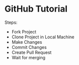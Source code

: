 # GitHub Tutorial

Steps:

- Fork Project
- Clone Project in Local Machine
- Make Changes
- Commit Changes
- Create Pull Request
- Wait for merging
